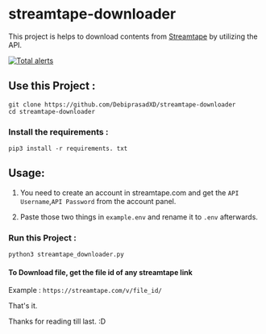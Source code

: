 # streamtape-downloader
 This project is helps to download contents from [Streamtape](https://streamtape.com) by utilizing the API.
 
 [![Total alerts](https://img.shields.io/lgtm/alerts/g/DebiprasadXD/streamtape-downloader.svg?logo=lgtm&logoWidth=18)](https://lgtm.com/projects/g/DebiprasadXD/streamtape-downloader/alerts/)
 
 ## Use this Project :
 ```
 git clone https://github.com/DebiprasadXD/streamtape-downloader
 cd streamtape-downloader
 ```
 ### Install the requirements :
 ```
 pip3 install -r requirements. txt
 ```
 ## Usage:
 1. You need to create an account in streamtape.com and get the `API Username`,`API Password` from the account panel.

 2. Paste those two things in `example.env` and rename it to `.env` afterwards.
 
 ### Run this Project :
```
python3 streamtape_downloader.py
```
#### To Download file, get the file id of any streamtape link 
Example : `https://streamtape.com/v/file_id/`

That's it.

Thanks for reading till last. :D

